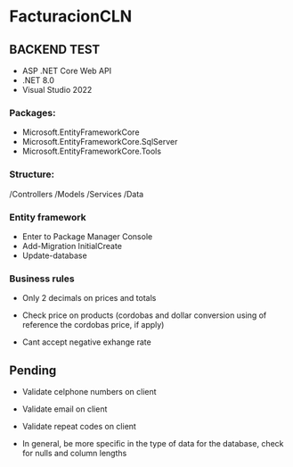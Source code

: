 # FacturacionCLN

## BACKEND TEST

- ASP .NET Core Web API
- .NET 8.0
- Visual Studio 2022

### Packages:

- Microsoft.EntityFrameworkCore
- Microsoft.EntityFrameworkCore.SqlServer
- Microsoft.EntityFrameworkCore.Tools

### Structure:

/Controllers
/Models
/Services
/Data

### Entity framework

- Enter to Package Manager Console
- Add-Migration InitialCreate
- Update-database

### Business rules

- Only 2 decimals on prices and totals
- Check price on products (cordobas and dollar conversion using of reference the cordobas price, if apply)

- Cant accept negative exhange rate

## Pending

- Validate celphone numbers on client
- Validate email on client
- Validate repeat codes on client

- In general, be more specific in the type of data for the database, check for nulls and column lengths